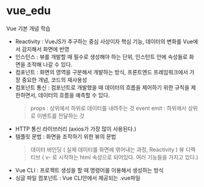 # vue_edu
Vue 기본 개념 학습


- Reactivity : VueJS가 추구하는 중심 사상이자 핵심 기능, 데이터의 변화를 Vue에서 감지해서 화면에 반영
- 인스턴스 : 뷰를 개발할 때 필수로 생성해야 하는 단위, 인스턴트 안에 속성들로 화면을 조작해 나갈 수 있다.
- 컴포넌트 : 화면의 영역을 구분해서 개발하는 방식, 프론트엔드 프레임워크에서 가장 중요한 개념, 코드의 재사용성
- 컴포넌트 통신 : 컴포넌트로 개발했을 때 데이터의 흐름을 제어하기 위한 규칙을 제한하면서, 데이터의 흐름을 예측할 수 있다.
   > props : 상위에서 하위로 데이터를 내려주는 것
   > event emit : 하위에서 상위로 이벤트를 전달하는 것
- HTTP 통신 라이브러리 (axios가 가장 많이 사용된다.)
- 템플릿 문법 : 화면을 조작하기 위한 뷰의 문법
   > 데이터 바인딩 ( 실제 데이터를 화면에 엮어내는 과정, Reactivity )
   > 뷰 디렉티브 ( v- 로 시작하는 html 속성으로 되어있다. 여러 기능들을 가지고 있다.)
- Vue CLI : 프로젝트 생성을 할 때 명령어를 이용해서 생성하는 방식
- 싱글 파일 컴포넌트 : Vue CLI안에서 제공되는 .vue파일
